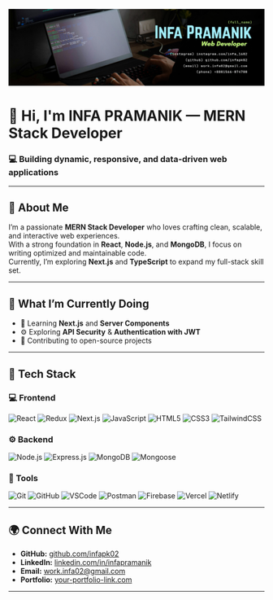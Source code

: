 <!-- Banner -->
![Banner](https://github.com/infapk02/infapk2/blob/main/Blue%20and%20White%20Gradient%20Web%20Developer%20LinkedIn%20Article%20Cover%20Image%20(1).png)

# 👋 Hi, I'm INFA PRAMANIK — MERN Stack Developer
### 💻 Building dynamic, responsive, and data-driven web applications

---

## 🧠 About Me
I’m a passionate **MERN Stack Developer** who loves crafting clean, scalable, and interactive web experiences.  
With a strong foundation in **React**, **Node.js**, and **MongoDB**, I focus on writing optimized and maintainable code.  
Currently, I’m exploring **Next.js** and **TypeScript** to expand my full-stack skill set.

---

## 🚀 What I’m Currently Doing
- 🌱 Learning **Next.js** and **Server Components**
- ⚙️ Exploring **API Security** & **Authentication with JWT**
- 🧩 Contributing to open-source projects

---

## 🧰 Tech Stack

### 💻 Frontend
![React](https://img.shields.io/badge/React-20232A?style=for-the-badge&logo=react)
![Redux](https://img.shields.io/badge/Redux-593D88?style=for-the-badge&logo=redux)
![Next.js](https://img.shields.io/badge/Next.js-000000?style=for-the-badge&logo=nextdotjs)
![JavaScript](https://img.shields.io/badge/JavaScript-F7DF1E?style=for-the-badge&logo=javascript)
![HTML5](https://img.shields.io/badge/HTML5-E34F26?style=for-the-badge&logo=html5)
![CSS3](https://img.shields.io/badge/CSS3-1572B6?style=for-the-badge&logo=css3)
![TailwindCSS](https://img.shields.io/badge/Tailwind_CSS-38B2AC?style=for-the-badge&logo=tailwind-css)

### ⚙️ Backend
![Node.js](https://img.shields.io/badge/Node.js-339933?style=for-the-badge&logo=nodedotjs)
![Express.js](https://img.shields.io/badge/Express.js-000000?style=for-the-badge&logo=express)
![MongoDB](https://img.shields.io/badge/MongoDB-4EA94B?style=for-the-badge&logo=mongodb)
![Mongoose](https://img.shields.io/badge/Mongoose-880000?style=for-the-badge&logo=mongoose)

### 🧩 Tools
![Git](https://img.shields.io/badge/Git-F05032?style=for-the-badge&logo=git)
![GitHub](https://img.shields.io/badge/GitHub-181717?style=for-the-badge&logo=github)
![VSCode](https://img.shields.io/badge/VSCode-0078D4?style=for-the-badge&logo=visualstudiocode)
![Postman](https://img.shields.io/badge/Postman-FF6C37?style=for-the-badge&logo=postman)
![Firebase](https://img.shields.io/badge/Firebase-039BE5?style=for-the-badge&logo=firebase)
![Vercel](https://img.shields.io/badge/Vercel-000000?style=for-the-badge&logo=vercel)
![Netlify](https://img.shields.io/badge/Netlify-00C7B7?style=for-the-badge&logo=netlify)

---

## 🌍 Connect With Me
- **GitHub:** [github.com/infapk02](https://github.com/infapk02)
- **LinkedIn:** [linkedin.com/in/infapramanik](https://www.linkedin.com/in/infapramanik/)
- **Email:** work.infa02@gmail.com
- **Portfolio:** [your-portfolio-link.com](https://your-portfolio-link.com)

---
<!--
## 🏆 Featured Projects

### 🛒 1. MERN eCommerce
**Description:** A full-stack eCommerce application with product management, authentication, and Stripe payments.  
**Live Demo:** [https://mern-ecommerce.example.com](https://mern-ecommerce.example.com)  
**Tech Stack:** React, Node.js, Express, MongoDB, Stripe  
**Features:**
- User authentication (JWT)
- Product CRUD operations
- Payment integration
- Admin dashboard  
**Repo:** [GitHub Repo →](https://github.com/USERNAME/mern-ecommerce)

---

### 📚 2. Book Store App
**Description:** A CRUD-based MERN application to manage and search books.  
**Live Demo:** [https://bookstore.example.com](https://bookstore.example.com)  
**Tech Stack:** React, Node.js, Express, MongoDB  
**Features:**
- Create / Edit / Delete books  
- MongoDB Atlas integration  
- Responsive design  
**Repo:** [GitHub Repo →](https://github.com/USERNAME/bookstore)

---

### 💼 3. Portfolio Website
**Description:** My personal portfolio website built using React and Framer Motion for smooth animations.  
**Live Demo:** [https://username.github.io/portfolio](https://username.github.io/portfolio)  
**Tech Stack:** React, TailwindCSS, Framer Motion  
**Features:**
- Interactive hero animations  
- Dynamic project cards  
- Contact form  
**Repo:** [GitHub Repo →](https://github.com/USERNAME/portfolio)

---

## ⚡ How to Run Any Project Locally

```bash
# 1. Clone the repo
git clone https://github.com/USERNAME/REPO_NAME.git

# 2. Navigate to project folder
cd REPO_NAME

# 3. Install dependencies
npm install

# 4. Start the development server
npm start
 -->
